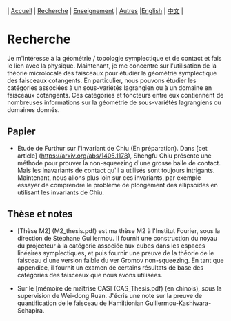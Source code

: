 | [Accueil](index-fr.md)  | [Recherche](research-fr.md)    | [Enseignement](teaching-fr.md) | [Autres](others-fr.md)    |[English](research-en.md)    | [中文](research-ch.md) |

# Recherche

Je m'intéresse à la géométrie / topologie symplectique et de contact et fais le lien avec la physique. Maintenant, je me concentre sur l'utilisation de la théorie microlocale des faisceaux pour étudier la géométrie symplectique des faisceaux cotangents. En particulier, nous pouvons étudier les catégories associées à un sous-variétés lagrangien ou à un domaine en faisceaux cotangents. Ces catégories et foncteurs entre eux contiennent de nombreuses informations sur la géométrie de sous-variétés lagrangiens ou domaines donnés.

## Papier

- Etude de Furthur sur l'invariant de Chiu (En préparation). Dans [cet article] (https://arxiv.org/abs/1405.1178), Shengfu Chiu présente une méthode pour prouver la non-squeezing d'une grosse balle de contact. Mais les inavariants de contact qu'il a utilisés sont toujours intrigants. Maintenant, nous allons plus loin sur ces invariants, par exemple essayer de comprendre le problème de plongement des ellipsoïdes en utilisant les invariants de Chiu.

## Thèse et notes

- [Thèse M2] (M2_thesis.pdf) est ma thèse M2 à l'Institut Fourier, sous la direction de Stéphane Guillermou. Il fournit une construction du noyau du projecteur à la catégorie associée aux cubes dans les espaces linéaires symplectiques, et puis fournir une preuve de la théorie de le faisceau d'une version faible du ver Gromov non-squeezing. En tant que appendice, il fournit un examen de certains résultats de base des catégories des faisceaux que nous avons utilisées.

- Sur le [mémoire de maîtrise CAS] (CAS_Thesis.pdf) (en chinois), sous la supervision de Wei-dong Ruan. J'écris une note sur la preuve de  quantification de le faisceau de Hamiltionian Guillermou-Kashiwara-Schapira.

